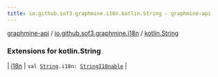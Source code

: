 ```yaml
---
title: io.github.sof3.graphmine.i18n.kotlin.String - graphmine-api
---
```


[graphmine-api](../../index.html) / [io.github.sof3.graphmine.i18n](../index.html) / [kotlin.String](./index.html)

### Extensions for kotlin.String

| [i18n](i18n.html) | `val `[`String`](https://kotlinlang.org/api/latest/jvm/stdlib/kotlin/-string/index.html)`.i18n: `[`StringI18nable`](../-string-i18nable/index.html) |

